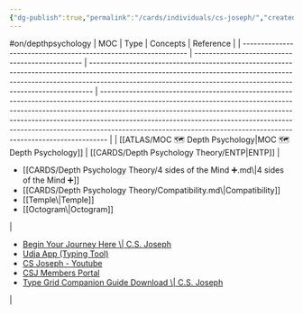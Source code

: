 ```yaml
---
{"dg-publish":true,"permalink":"/cards/individuals/cs-joseph/","created":"2023-01-29T18:56:34.797+01:00","updated":"2023-04-26T08:30:37.422+02:00"}
---
```


#on/depthpsychology 
| MOC                                                             | Type                                            | Concepts                                                                                                                                                                                                                                    | Reference                                                                                                                                                                                                                                                                                                                                                                                                |
| --------------------------------------------------------------- | ----------------------------------------------- | ------------------------------------------------------------------------------------------------------------------------------------------------------------------------------------------------------------------------------------------- | -------------------------------------------------------------------------------------------------------------------------------------------------------------------------------------------------------------------------------------------------------------------------------------------------------------------------------------------------------------------------------------------------------- |
| [[ATLAS/MOC 🗺️ Depth Psychology\|MOC 🗺️ Depth Psychology]] | [[CARDS/Depth Psychology Theory/ENTP\|ENTP]] | <ul><li>[[CARDS/Depth Psychology Theory/4 sides of the Mind ➕.md\\|4 sides of the Mind ➕]]</li><li>[[CARDS/Depth Psychology Theory/Compatibility.md\\|Compatibility]]</li><li>[[Temple\\|Temple]]</li><li>[[Octogram\\|Octogram]]</li></ul> | <ul><li>[Begin Your Journey Here \\| C.S. Joseph](https://csjoseph.life/)</li><li>[Udja App (Typing Tool)](https://www.udja.app/#/)</li><li>[CS Joseph - Youtube](https://www.youtube.com/@CSJoseph)</li><li>[CSJ Members Portal](https://offers.csjoseph.life/portal)</li><li>[Type Grid Companion Guide Download \\| C.S. Joseph](https://csjoseph.life/type-grid-companion-guide-download/)</li></ul> |




